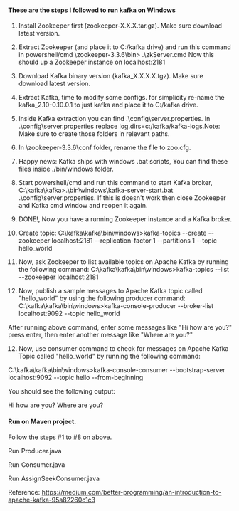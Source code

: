 #### These are the steps I followed to run kafka on Windows

1. Install Zookeeper first (zookeeper-X.X.X.tar.gz). Make sure download latest version.

2. Extract Zookeeper (and place it to C:/kafka drive) and run this command in powershell/cmd \zookeeper-3.3.6\bin> .\zkServer.cmd Now this should up a Zookeeper instance on localhost:2181

3. Download Kafka binary version (kafka_X.X.X.X.tgz). Make sure download latest version.

4. Extract Kafka, time to modify some configs. for simplicity re-name the kafka_2.10-0.10.0.1 to just kafka and place it to C:/kafka drive.

5. Inside Kafka extraction you can find .\config\server.properties. In .\config\server.properties replace log.dirs=c:/kafka/kafka-logs.Note: Make sure to create those folders in relevant paths.

6. In \zookeeper-3.3.6\conf folder, rename the file to zoo.cfg.

6. Happy news: Kafka ships with windows .bat scripts, You can find these files inside ./bin/windows folder.

7. Start powershell/cmd and run this command to start Kafka broker, C:\kafka\kafka>.\bin\windows\kafka-server-start.bat .\config\server.properties. If this is doesn't work then close Zookeeper and Kafka cmd window and reopen it again.

8. DONE!, Now you have a running Zookeeper instance and a Kafka broker.

9. Create topic:
C:\kafka\kafka\bin\windows>kafka-topics --create --zookeeper localhost:2181 --replication-factor 1 --partitions 1 --topic hello_world

10. Now, ask Zookeeper to list available topics on Apache Kafka by running the following command:
C:\kafka\kafka\bin\windows>kafka-topics --list --zookeeper localhost:2181

11. Now, publish a sample messages to Apache Kafka topic called "hello_world" by using the following producer command:
C:\kafka\kafka\bin\windows>kafka-console-producer --broker-list localhost:9092 --topic hello_world

After running above command, enter some messages like "Hi how are you?" press enter, then enter another message like "Where are you?"

12. Now, use consumer command to check for messages on Apache Kafka Topic called "hello_world" by running the following command:

C:\kafka\kafka\bin\windows>kafka-console-consumer --bootstrap-server localhost:9092 --topic hello --from-beginning

You should see the following output:

Hi how are you?
Where are you?

#### Run on Maven project.
Follow the steps #1 to #8 on above.

Run Producer.java

Run Consumer.java

Run AssignSeekConsumer.java

Reference: https://medium.com/better-programming/an-introduction-to-apache-kafka-95a82260c1c3

